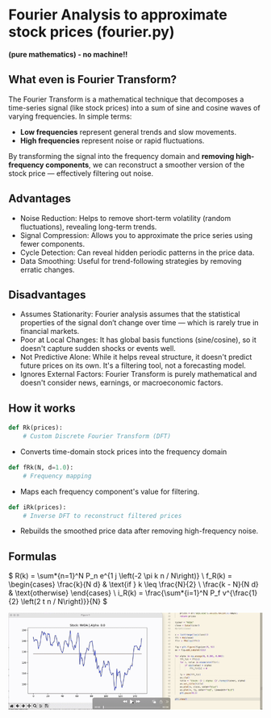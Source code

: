 # Fourier Analysis to approximate stock prices (fourier.py)

**(pure mathematics) - no machine!!**

## What even is Fourier Transform?

The Fourier Transform is a mathematical technique that decomposes a time-series signal (like stock prices) into a sum of sine and cosine waves of varying frequencies. In simple terms:

- **Low frequencies** represent general trends and slow movements.
- **High frequencies** represent noise or rapid fluctuations.

By transforming the signal into the frequency domain and **removing high-frequency components**, we can reconstruct a smoother version of the stock price — effectively filtering out noise.

## Advantages

- Noise Reduction: Helps to remove short-term volatility (random fluctuations), revealing long-term trends.
- Signal Compression: Allows you to approximate the price series using fewer components.
- Cycle Detection: Can reveal hidden periodic patterns in the price data.
- Data Smoothing: Useful for trend-following strategies by removing erratic changes.

## Disadvantages

- Assumes Stationarity: Fourier analysis assumes that the statistical properties of the signal don’t change over time — which is rarely true in financial markets.
- Poor at Local Changes: It has global basis functions (sine/cosine), so it doesn't capture sudden shocks or events well.
- Not Predictive Alone: While it helps reveal structure, it doesn't predict future prices on its own. It's a filtering tool, not a forecasting model.
- Ignores External Factors: Fourier Transform is purely mathematical and doesn't consider news, earnings, or macroeconomic factors.

## How it works

```python
def Rk(prices):
    # Custom Discrete Fourier Transform (DFT)
```

- Converts time-domain stock prices into the frequency domain

```python
def fRk(N, d=1.0):
    # Frequency mapping
```

- Maps each frequency component's value for filtering.

```python
def iRk(prices):
    # Inverse DFT to reconstruct filtered prices
```

- Rebuilds the smoothed price data after removing high-frequency noise.

## Formulas

$
R(k) = \sum*{n=1}^N P_n e^{1 j \left(-2 \pi k n / N\right)} \\
f_R(k) =
\begin{cases}
\frac{k}{N d} & \text{if } k \leq \frac{N}{2} \\
\frac{k - N}{N d} & \text{otherwise}
\end{cases} \\
i_R(k) = \frac{\sum*{i=1}^N P_f v^{\frac{1}{2} \left(2 t n / N\right)}}{N}
$

![Demo](demo_fourier.gif)
